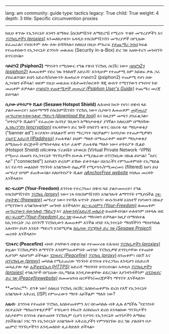 

---

lang: am
community: guide
type: tactics
legacy: True
child: True
weight: 4
depth: 3
title: Specific circumvention proxies

---

ከዚህ ቀጥሎ የኢንተርኔት እገዳን ለማለፍ (ሰርከምቬንት ለማድረግ) የሚረዱ ጥቂት መሣሪያዎችን እና [*ፕሮክሲዎችን (proxies)*](/am/glossary#Proxy) እንመለከታለን። አዳዲስ የሰርከምቬንሽን መሣሪያዎች በየጊዜው ይፈጠራሉ፤ የነበሩትም ቶሎ ቶሎ ይሻሻላሉ። ስለዚህ በዚሁ ምእራፍ  [*የተጨማሪ ንባብ*](/am/chapter-8-5) ክፍል የተጠቀሰውን የኢንተርኔት ደኅንነት መጽሐፍ (Security in-a-Box) ድረ ገጽ አዘውትረን  መጎብኘት ይኖርብናል። 

**ሳይፎን2 (Psiphon2)** ማንነትን የሚሰውር የግል የዌብ ፕሮክሲ ሰርቨር ነው። [*ሳይፎን2ን (psiphon2)*](http://www.psiphon.ca/)  ለመጠቀም የድረ ገጹ ትክክለኛ አድራሻ፣ እንዲሁም የተጠቃሚ ስም ከይለፍ ቃሉ ጋራ ያስፈልገናል። ይህን አድራሻ/አካውንት ለመክፈት የሳይፎን2 (psiphon2) ተጠቃሚ የሆነ ሰው ሊጋብዘን ይችላል፤ ወይም የዚህ መጽሐፍ የሕትመት/ወረቀት ቅጂ ውስጥ የሚገኘውን የግብዣ ኮድ መጠቀም ይቻላል። [*የሳይፎን ተጠቀሚዎች መመሪያ (Psiphon User's Guide)*](https://sesawe.net/Using-psiphon-2.html)  ተጨማሪ መረጃ ይሰጣል።


**ሲሶው ሆትስፖት  ሺልድ (Sesawe Hotspot Shield)** ለሕዝብ ክፍት የሆነ፣ በዌብ ላይ ያልተመሠረተ፣ አስተማማኝ የሰርከምቬንሽን ፕሮክሲ ነው። ሲሶውን ለመጠቀም  [*መጀመሪያ መሣሪያውንዳውንሎድ ማድረግ (download the tool)*](https://sesawe.net/Anchor-Free-Hotspot-Shield.html) እና ከዚያም መጫን ያስፈልጋል። “ሆትስፖት ሺልድን” የፈጠረው ኩባንያ ገቢውን ከማስታወቂያ ያገኛል። ስለዚህም በማሰሻው   [*ኢንክሪፕሽን (encryption)*](/am/glossary#Encryption) የሌላቸውን ድረ ገጾች በጎበኘን ቁጥር  በአናቱ ላይ ማስታወቂያ  ("banner ad") እናያለን። በገለልተኛ ወገን ማረጋገጥ ባይቻልም፣  ኩባንያው የተጠቃሚዎቹን [*የአይፒ አድራሻ (IPaddress)*](/am/glossary#IP_address) ያጠፋዋል፤ ይህም ማለት በማጠራቀም ወይም ማስታወቂያ ለሚሰጡት ድርጅቶች በማስተላለፍ ፋንታ ፈጽሞ ያጠፋዋል ማለት ነው። ሆትስፖት ሺልድ (Hotspot  Shield) በቨርቹዋል ፕራይቬት ኔትወርክ (Virtual Private Network -VPN) የሚሠራ በመሆኑ የኢንተርኔት ግንኙነታችን በሙሉ የሚያልፈው በፕሮክሲው በኩል ይሆናል፤ “አየር ላይ” ("connected") እስካለን ድረስም ይኸው ይቀጥላል። በአገራችን የምንጠቀምበት የኢሜይል እና የፈጣን መልእክት ግንኙነት አገልግሎት ሰጪዎች የሚታገዱ/የሚመረመሩ (filtered) ከሆነ ይህ መሣሪያ በጣም ይጠቅመናል። ስለሆትስፖት ሺልድ  [*ከAnchorFree website*](http://www.hotspotshield.com/)  የበለጠ መረዳት እንችላለን። 
<!--


**ሳይፎን (Psiphon)** በሌላ ኢንተርኔት በማይጠልበት (unfiltered) አገር የሚኖር፣ ዊንዶውስ ኮምፒውተሩን ከፈጣን የኢንተርኔት ኮኔክሽን ጋራ አገናኝቶ ሳያጠፋ የሚተው፣ የምናውቀው ሰው ካለ ሳይፎን ጥሩ አማራጭ ሊሆን ይችላል። [*ሳይፎንን (Psiphon)*](/am/glossary#Psiphon)  ለመጠቀም፣ በሌላ አገር የሚገኘው ሰው ፕሮግራሙን [*ከሲቪሴክ ድረ ገጽ (Civisec webpage)*](http://psiphon.civisec.org/)  ዳውንሎድ እንዲያደርግ እና እንዲጭን፣ ከዚያም አድራሻ/አካውንት እንዲከፍትልን መጠየቅ አለብን።  በመጨረሻም  [*የፕሮክሲውን (proxy)*](/am/glossary#Proxy) [*የአይፒ አድራሻ (IPaddress)*](/am/glossary#IP_address)፣ እንዲሁም የተጠቃሚ ስማችንን ከይለፍ ቃሉ ጋራ ይልክልናል። ይህም የሚታመን፣ ደኅንነቱ የሚያስተማምን፣ በዌብ ላይ የተመሠረተ የግል የሰርከምቬንሽን [*ፕሮክሲ (proxy)*](/am/glossary#Proxy) አካውንት/አድራሻ ባለቤት ያደርገናል። ለማንኛውም ይህን አድራሻ መጠቀም ከመጀመራችን በፊት   [*የሚያስተማምኑ እና የማያስተማምኑ ፕሮክሲዎች*](/am/chapter-8-3#የሚያስተማምኑ_እና_የማያስተማምኑ_ ፕሮክሲዎች) በሚለው ክፍል በመተለከትነው መሠረት  [*የፕሮክሲውን (proxy)*](/am/glossary#Proxy) የጣት አሻራ ትክክለኛነት ማረጋገጥ አለብን። [*የሳይፎን ተጠቃሚዎች መመሪያን (Psiphon User's Guide)*](/en/glossary#Psiphon_users_guide) *Appendix C* ተጨማሪ ማብራሪያ ይሰጣል።
-->


**ዩር-ፍሪደም (Your-Freedom)** ደኅንነቱ የተረጋገጠ፣ በዌብ ላይ ያልተመሠረተ፣ የግል የሰርከምቬንሽን [*ፕሮክሲ (proxy)*](/am/glossary#Proxy) ነው። ነጻ የሰርከምቬንሽን አገልግሎት ለማግኘት የሚያስችል  [*ነጻ-ሶፍትዌር (freeware)*](/am/glossary#Freeware) መሣሪያ ነው። የተሻለ ፍጥነት ያለውን፣ ውሱንነቶቹ አነስተኛ የሆነውን በክፍያ የሚገኘውን አግልግሎቱንም መግዛት እንችላለን።  [*ዩር-ፍሪደምን (Your-Freedom)*](/am/glossary#Your-Freedom) ለመጠቀም  [*መሣሪያውን ዳውንሎድ ማድረግ*](http://www.your-freedom.net/index.php?id=3)  እና  [*አካውንት/አድራሻ መክፈት*](http://www.your-freedom.net/index.php?id=170&amp;L=0) ይጠበቅብናል። ሁለቱንም በቀላሉ ወደ [*ዩር-ፍሪደም (Your-Freedom) ድረ ገጽ*](http://your-freedom.net) በመሔድ ማከናወን ይቻላል። ከዚያ በማስከተል ከኢንተርኔት ጋራ ስንገናኝ ፕሮክሲውን ለመጠቀም እንችል ዘንድ የኢንተርኔት ማሰሻችንን ማስተካከል አለብን። ይህን እንዴት ማድረግ እንደሚቻል [*ከሲሶው ፕሮጀክት ድረ ገጽ (Sesawe Project)*](http://sesawe.net/Using-Your-Freedom.html)  መረዳት እንችላለን። 


**ፒስፋየር (Peacefire)**  ብዛት ያላቸውን በዌብ ላይ የተመሠረቱ የሕዝብ [*ፕሮክሲዎችን (proxies)*](/am/glossary#Proxy) ይዟል። ፕሮክሲዎቹን ለማግኘት እንደምንጠቀምበት መንገድ ፕሮክሲዎቹ ደኅንነታቸው የተጠበቀ ሊሆንም ላይሆንም ይችላል።  [*ፒስፋየር (Peacefire)*](/am/glossary#Peacefire) [*ፕሮክሲ (proxy)*](/am/glossary#Proxy) ስንጠቀም፣ በእኛ እና [*በፕሮክሲው (proxy)*](/am/glossary#Proxy) መካከል የሚፈጠረው ግንኙነት ደኅንነቱ የተረጋገጠ እንዲሆን በአድራሻ መጻፊያው ላይ [*ኤችቲቲፒኤስ (HTTPS)*](/am/glossary#SSL)  አድራሻ ማስገባት ይኖርብናል። አዳዲስ [*ፕሮክሲዎችን (proxies)*](/am/glossary#Proxy) ተገልጋዮች በየጊዜው በኢሜይል እንዲያውቋቸው ይደረጋል። እያንዳንዳችንም  [*በፒስፋየር ድረ ገጽ (Peacefirewebsite)*](http://peacefire.org/) በመመዝገብ ዜናዎችን/መረጃዎችን ማግኘት እንችላለን። 


<div class="background" markdown="1">
**መንሱር**፦ ድንቅ ነው! ስለዚህ ፕሮክሲ ሰርቨር እስከተጠቀምኩ ድረስ የእኛ የኢንተርኔት አገልግሎት አቅራቢ (ISP) የምሠራውን ማየት አይችልም ማለት ነው?

**አዜብ**፦ ደኅንነቱ የተጠበቀ ፕሮክሲ እስከተጠቀምን እና በየመካከሉ ብቅ ሊሉ ለሚችሉ “የደኅንነት ሰርተፊኬት ማስጠንቀቂያዎች” ተገቢውን ትኩረት እስከሰጠን ድረስ እንዳልከው ግንኙነታችን አይታይም። ደኅንነቱ ያልተጠበቀ ፕሮክሲም ቢሆን የታገዱ የኢንተርኔት መንገዶችን ለማለፍ ያስችለናል፤ ነገር ግን የኢንተርኔት አገልግሎት አቅራቢያችን የምንጎበኘው ድረ ገጽ ያለበትን ቦታ ጨምሮ ግንኙነታችንን እንዲመለከት ሊፈቅድለት ይችላል። 
</div>

